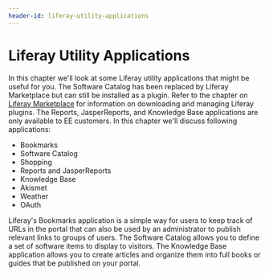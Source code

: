```yaml
---
header-id: liferay-utility-applications
---
```


# Liferay Utility Applications

In this chapter we'll look at some Liferay utility applications that might be
useful for you. The Software Catalog has been replaced by Liferay Marketplace
but can still be installed as a plugin. Refer to the chapter on 
[Liferay Marketplace](/docs/6-2/user/-/knowledge_base/u/leveraging-the-liferay-marketplace) 
for information on downloading and managing Liferay plugins. The Reports,
JasperReports, and Knowledge Base applications are only available to EE
customers. In this chapter we'll discuss following applications:

- Bookmarks
- Software Catalog
- Shopping
- Reports and JasperReports
- Knowledge Base
- Akismet
- Weather
- OAuth

Liferay's Bookmarks application is a simple way for users to keep track of URLs
in the portal that can also be used by an administrator to publish relevant
links to groups of users. The Software Catalog allows you to define a set of
software items to display to visitors. The Knowledge Base application allows you
to create articles and organize them into full books or guides that be published
on your portal.
